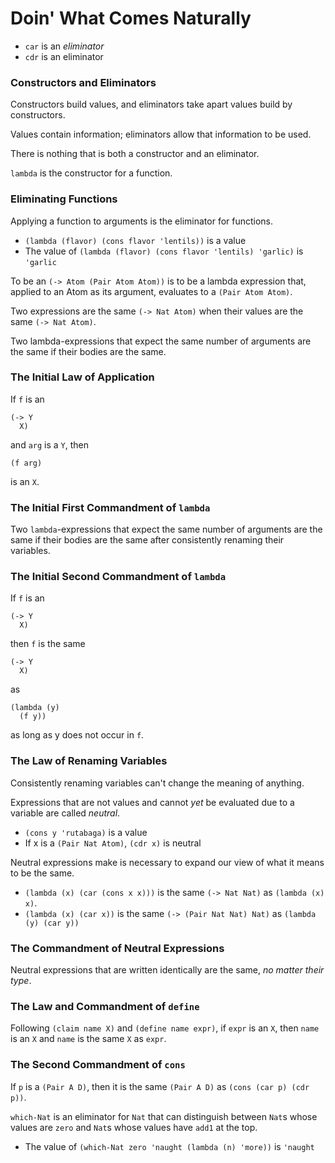 # Doin' What Comes Naturally

- `car` is an *eliminator*
- `cdr` is an eliminator

### Constructors and Eliminators
Constructors build values, and eliminators take apart values build by constructors.

Values contain information; eliminators allow that information to be used.

There is nothing that is both a constructor and an eliminator.

`lambda` is the constructor for a function.

### Eliminating Functions
Applying a function to arguments is the eliminator for functions.

- `(lambda (flavor) (cons flavor 'lentils))` is a value
- The value of `(lambda (flavor) (cons flavor 'lentils) 'garlic)` is `'garlic`

To be an `(-> Atom (Pair Atom Atom))` is to be a lambda expression that, applied to an Atom as its argument, evaluates to a `(Pair Atom Atom)`.

Two expressions are the same `(-> Nat Atom)` when their values are the same `(-> Nat Atom)`.

Two lambda-expressions that expect the same number of arguments are the same if their bodies are the same.

### The Initial Law of Application
If `f` is an
```
(-> Y
  X)
```
and `arg` is a `Y`, then
```
(f arg)
```
is an `X`.

### The Initial First Commandment of `lambda`
Two `lambda`-expressions that expect the same number of arguments are the same if their bodies are the same after consistently renaming their variables.

### The Initial Second Commandment of `lambda`
If `f` is an
```
(-> Y
  X)
```
then `f` is the same
```
(-> Y
  X)
```
as
```
(lambda (y)
  (f y))
```
as long as y does not occur in `f`.

### The Law of Renaming Variables
Consistently renaming variables can't change the meaning of anything.

Expressions that are not values and cannot *yet* be evaluated due to a variable are called *neutral*.

- `(cons y 'rutabaga)` is a value
- If x is a `(Pair Nat Atom)`, `(cdr x)` is neutral

Neutral expressions make is necessary to expand our view of what it means to be the same.

- `(lambda (x) (car (cons x x)))` is the same `(-> Nat Nat)` as `(lambda (x) x)`.
- `(lambda (x) (car x))` is the same `(-> (Pair Nat Nat) Nat)` as `(lambda (y) (car y))`

### The Commandment of Neutral Expressions
Neutral expressions that are written identically are the same, *no matter their type*.

### The Law and Commandment of `define`
Following `(claim name X)` and `(define name expr)`,
if `expr` is an `X`,
then `name` is an `X` and `name` is the same `X` as `expr`.

### The Second Commandment of `cons`
If `p` is a `(Pair A D)`, then it is the same `(Pair A D)` as `(cons (car p) (cdr p))`.

`which-Nat` is an eliminator for `Nat` that can distinguish between `Nat`s whose values are `zero` and `Nat`s whose values have `add1` at the top.

- The value of ```
(which-Nat zero
  'naught
  (lambda (n)
    'more))
``` is `'naught`
